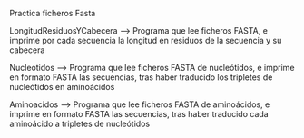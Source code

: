 Practica ficheros Fasta

LongitudResiduosYCabecera --> Programa que lee ficheros FASTA, e imprime por cada secuencia la longitud en residuos de la secuencia y su cabecera

Nucleotidos --> Programa que lee ficheros FASTA de nucleótidos, e imprime en formato FASTA las secuencias, tras haber traducido los tripletes de nucleótidos en aminoácidos

Aminoacidos --> Programa que lee ficheros FASTA de aminoácidos, e imprime en formato FASTA las secuencias, tras haber traducido cada aminoácido a tripletes de nucleótidos
